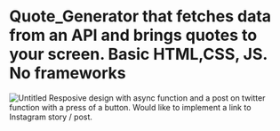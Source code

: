 # Quote_Generator that fetches data from an API and brings quotes to your screen. Basic HTML,CSS, JS. No frameworks
![Untitled](https://user-images.githubusercontent.com/86739581/147223344-224c1993-be94-477d-811c-2fe15e9f313d.png)
Resposive design with async function and a post on twitter function with a press of a button.
Would like to implement a link to Instagram story / post.
